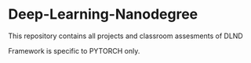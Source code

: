 # Deep-Learning-Nanodegree
This repository contains all projects and classroom assesments of DLND 

Framework is specific to PYTORCH only.
